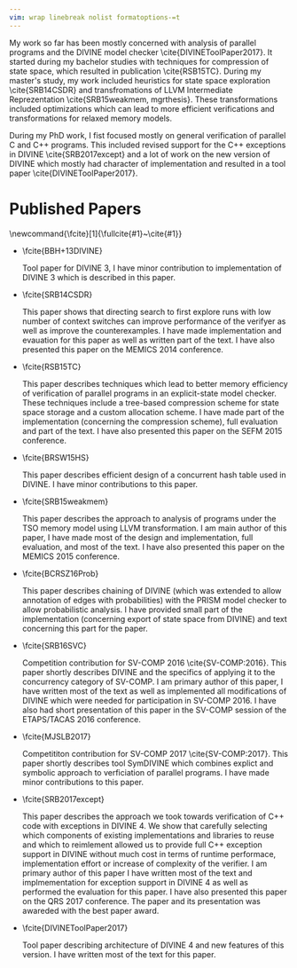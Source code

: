 ```yaml
---
vim: wrap linebreak nolist formatoptions-=t
---
```


My work so far has been mostly concerned with analysis of parallel programs and the DIVINE model checker \cite{DIVINEToolPaper2017}.
It started during my bachelor studies with techniques for compression of state space, which resulted in publication \cite{RSB15TC}.
During my master's study, my work included heuristics for state space exploration \cite{SRB14CSDR} and transfromations of LLVM Intermediate Reprezentation \cite{SRB15weakmem, mgrthesis}.
These transformations included optimizations which can lead to more efficient verifications and transformations for relaxed memory models.

During my PhD work, I fist focused mostly on general verification of parallel C and C++ programs.
This included revised support for the C++ exceptions in DIVINE \cite{SRB2017except} and a lot of work on the new version of DIVINE which mostly had character of implementation and resulted in a tool paper \cite{DIVINEToolPaper2017}.

# Published Papers

\newcommand{\fcite}[1]{\fullcite{#1}~\cite{#1}}

*   \fcite{BBH+13DIVINE}

     Tool paper for DIVINE 3, I have minor contribution to implementation of DIVINE 3 which is described in this paper.

*   \fcite{SRB14CSDR}

    This paper shows that directing search to first explore runs with low number of context switches can improve performance of the verifyer as well as improve the counterexamples.
    I have made implementation and evauation for this paper as well as written part of the text.
    I have also presented this paper on the MEMICS 2014 conference.

*   \fcite{RSB15TC}

    This paper describes techniques which lead to better memory efficiency of verification of parallel programs in an explicit-state model checker.
    These techniques include a tree-based compression scheme for state space storage and a custom allocation scheme.
    I have made part of the implementation (concerning the compression scheme), full evaluation and part of the text.
    I have also presented this paper on the SEFM 2015 conference.

*   \fcite{BRSW15HS}

    This paper describes efficient design of a concurrent hash table used in DIVINE.
    I have minor contributions to this paper.

*   \fcite{SRB15weakmem}

    This paper describes the approach to analysis of programs under the TSO memory model using LLVM transformation.
    I am main author of this paper, I have made most of the design and implementation, full evaluation, and most of the text.
    I have also presented this paper on the MEMICS 2015 conference.

*   \fcite{BCRSZ16Prob}

    This paper describes chaining of DIVINE (which was extended to allow annotation of edges with probabilities) with the PRISM model checker to allow probabilistic analysis.
    I have provided small part of the implementation (concerning export of state
    space from DIVINE) and text concerning this part for the paper.

*   \fcite{SRB16SVC}

    Competition contribution for SV-COMP 2016 \cite{SV-COMP:2016}.
    This paper shortly describes DIVINE and the specifics of applying it to the concurrency category of SV-COMP.
    I am primary author of this paper, I have written most of the text as well as implemented all modifications of DIVINE which were needed for participation in SV-COMP 2016.
    I have also had short presentation of this paper in the SV-COMP session of the ETAPS/TACAS 2016 conference.

*   \fcite{MJSLB2017}

    Competititon contribution for SV-COMP 2017 \cite{SV-COMP:2017}.
    This paper shortly describes tool SymDIVINE which combines explict and symbolic approach to verficiation of parallel programs.
    I have made minor contributions to this paper.

*   \fcite{SRB2017except}

    This paper describes the approach we took towards verification of C++ code with exceptions in DIVINE 4.
    We show that carefully selecting which components of existing implementations and libraries to reuse and which to reimlement allowed us to provide full C++ exception support in DIVINE without much cost in terms of runtime performace, implementation effort or increase of complexity of the verifier.
    I am primary author of this paper I have written most of the text and implmementation for exception support in DIVINE 4 as well as performed the evaluation for this paper.
    I have also presented this paper on the QRS 2017 conference.
    The paper and its presentation was awareded with the best paper award.

*   \fcite{DIVINEToolPaper2017}

    Tool paper describing architecture of DIVINE 4 and new features of this version.
    I have written most of the text for this paper.
